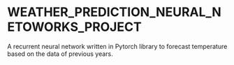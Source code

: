 # WEATHER_PREDICTION_NEURAL_NETOWORKS_PROJECT
A recurrent neural network written in Pytorch library to forecast temperature based on the data of previous years. 
